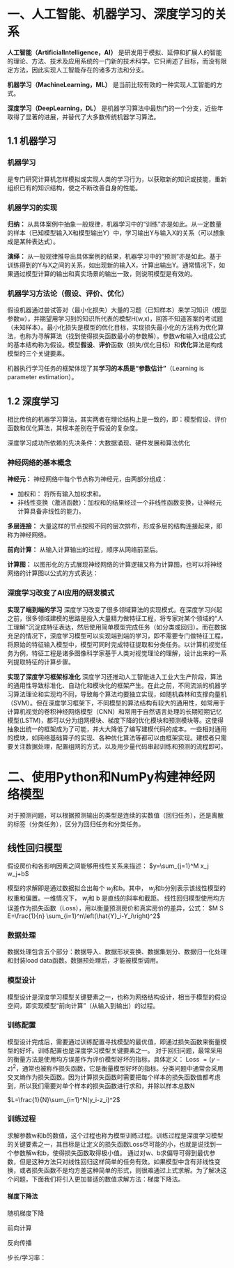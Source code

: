 

# 一、人工智能、机器学习、深度学习的关系

**人工智能（ArtificialIntelligence，AI）** 是研发用于模拟、延伸和扩展人的智能的理论、方法、技术及应用系统的一门新的技术科学。它只阐述了目标，而没有限定方法，因此实现人工智能存在的诸多方法和分支。

**机器学习（MachineLearning，ML）** 是当前比较有效的一种实现人工智能的方式。

**深度学习（DeepLearning，DL）** 是机器学习算法中最热门的一个分支，近些年取得了显著的进展，并替代了大多数传统机器学习算法。

## 1.1 机器学习

### 机器学习

是专门研究计算机怎样模拟或实现人类的学习行为，以获取新的知识或技能，重新组织已有的知识结构，使之不断改善自身的性能。

### 机器学习的实现

**归纳：** 从具体案例中抽象一般规律，机器学习中的“训练”亦是如此。从一定数量的样本（已知模型输入X和模型输出Y）中，学习输出Y与输入X的关系（可以想象成是某种表达式）。

**演绎：** 从一般规律推导出具体案例的结果，机器学习中的“预测”亦是如此。基于训练得到的Y与X之间的关系，如出现新的输入X，计算出输出Y。通常情况下，如果通过模型计算的输出和真实场景的输出一致，则说明模型是有效的。

### 机器学习方法论（假设、评价、优化）

假设机器通过尝试答对（最小化损失）大量的习题（已知样本）来学习知识（模型参数w），并期望用学习到的知识所代表的模型H(w,x)，回答不知道答案的考试题（未知样本）。最小化损失是模型的优化目标，实现损失最小化的方法称为优化算法，也称为寻解算法（找到使得损失函数最小的参数解）。参数w和输入x组成公式的基本结构称为假设。模型**假设**、**评价**函数（损失/优化目标）和**优化**算法是构成模型的三个关键要素。

机器执行学习任务的框架体现了其**学习的本质是“参数估计”**（Learning is parameter estimation）。

## 1.2 深度学习

相比传统的机器学习算法，其实两者在理论结构上是一致的，即：模型假设、评价函数和优化算法，其根本差别在于假设的复杂度。

深度学习成功所依赖的先决条件：大数据涌现、硬件发展和算法优化

### 神经网络的基本概念

**神经元：** 神经网络中每个节点称为神经元，由两部分组成：
  - 加权和： 将所有输入加权求和。
  - 非线性变换（激活函数）：加权和的结果经过一个非线性函数变换，让神经元计算具备非线性的能力。

**多层连接：** 大量这样的节点按照不同的层次排布，形成多层的结构连接起来，即称为神经网络。

**前向计算：** 从输入计算输出的过程，顺序从网络前至后。

**计算图：** 以图形化的方式展现神经网络的计算逻辑又称为计算图，也可以将神经网络的计算图以公式的方式表达：

### 深度学习改变了AI应用的研发模式

**实现了端到端的学习** 深度学习改变了很多领域算法的实现模式。在深度学习兴起之前，很多领域建模的思路是投入大量精力做特征工程，将专家对某个领域的“人工理解”沉淀成特征表达，然后使用简单模型完成任务（如分类或回归）。而在数据充足的情况下，深度学习模型可以实现端到端的学习，即不需要专门做特征工程，将原始的特征输入模型中，模型可同时完成特征提取和分类任务。以计算机视觉任务为例，特征工程是诸多图像科学家基于人类对视觉理论的理解，设计出来的一系列提取特征的计算步骤。

**实现了深度学习框架标准化** 深度学习还推动人工智能进入工业大生产阶段，算法的通用性导致标准化、自动化和模块化的框架产生。在此之前，不同流派的机器学习算法理论和实现均不同，导致每个算法均要独立实现，如随机森林和支撑向量机（SVM）。但在深度学习框架下，不同模型的算法结构有较大的通用性，如常用于计算机视觉的卷积神经网络模型（CNN）和常用于自然语言处理的长期短期记忆模型(LSTM)，都可以分为组网模块、梯度下降的优化模块和预测模块等。这使得抽象出统一的框架成为了可能，并大大降低了编写建模代码的成本。一些相对通用的模块，如网络基础算子的实现、各种优化算法等都可以由框架实现。建模者只需要关注数据处理，配置组网的方式，以及用少量代码串起训练和预测的流程即可。

# 二、使用Python和NumPy构建神经网络模型

对于预测问题，可以根据预测输出的类型是连续的实数值（回归任务），还是离散的标签（分类任务），区分为回归任务和分类任务。

## 线性回归模型

假设房价和各影响因素之间能够用线性关系来描述：
$y=\sum_{j=1}^M x_j w_j+b$

模型的求解即是通过数据拟合出每个
$w_j$和b。其中，
$w_j$和b分别表示该线性模型的权重和偏置。一维情况下，
$w_j$和 b 是直线的斜率和截距。
线性回归模型使用均方误差作为损失函数（Loss），用以衡量预测房价和真实房价的差异，公式：
$M S E=\frac{1}{n} \sum_{i=1}^n\left(\hat{Y}_i-Y_i\right)^2$

### 数据处理
数据处理包含五个部分：数据导入、数据形状变换、数据集划分、数据归一化处理和封装load data函数。数据预处理后，才能被模型调用。

### 模型设计
模型设计是深度学习模型关键要素之一，也称为网络结构设计，相当于模型的假设空间，即实现模型“前向计算”（从输入到输出）的过程。

### 训练配置
模型设计完成后，需要通过训练配置寻找模型的最优值，即通过损失函数来衡量模型的好坏。训练配置也是深度学习模型关键要素之一。
对于回归问题，最常采用的衡量方法是使用均方误差作为评价模型好坏的指标，具体定义：
Loss $=(y-z)^2$，通常也被称作损失函数，它是衡量模型好坏的指标。分类问题中通常会采用交叉熵作为损失函数。因为计算损失函数时需要把每个样本的损失函数值都考虑到，所以我们需要对单个样本的损失函数进行求和，并除以样本总数N

$L=\frac{1}{N}\sum_{i=1}^N(y_i-z_i)^2$

### 训练过程
求解参数w和b的数值，这个过程也称为模型训练过程。训练过程是深度学习模型的关键要素之一，其目标是让定义的损失函数Loss尽可能的小，也就是说找到一个参数解w和b，使得损失函数取得极小值。
通过对w、b求偏导可得到最优参数，但是这种方法只对线性回归这样简单的任务有效。如果模型中含有非线性变换，或者损失函数不是均方差这种简单的形式，则很难通过上式求解。为了解决这个问题，下面我们将引入更加普适的数值求解方法：梯度下降法。

#### 梯度下降法

随机梯度下降

前向计算

反向传播

步长/学习率：